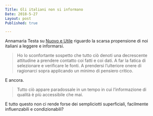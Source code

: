 ```yaml
---
Title: Gli italiani non si informano
Date: 2018-5-27
Layout: post
Published: true

---
```

Annamaria Testa su [Nuovo e Utile](https://nuovoeutile.it/gli-italiani-non-si-informano/) riguardo la scarsa propensione di noi italiani a leggere e informarsi.

> Ho lo sconfortante sospetto che tutto ciò denoti una decrescente attitudine a prendere contatto coi fatti e coi dati. A far la fatica di selezionare e verificare le fonti. A  prendersi l’ulteriore onere di ragionarci sopra applicando un minimo di pensiero critico.

E ancora.

> Tutto ciò appare paradossale in un tempo in cui l’informazione di qualità è più accessibile che mai.

E tutto questo non ci rende forse dei sempliciotti superficiali, facilmente influenzabili e condizionabili?
